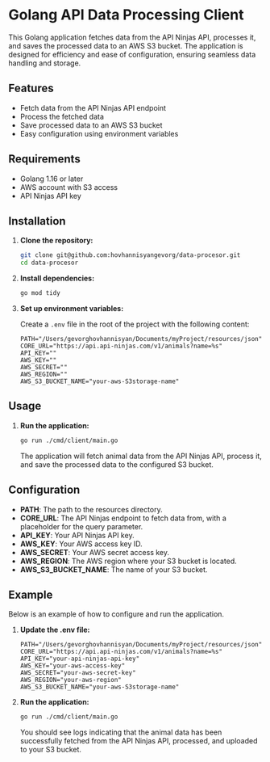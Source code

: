 # Golang API Data Processing Client

This Golang application fetches data from the API Ninjas API, processes it, and saves the processed data to an AWS S3 bucket. The application is designed for efficiency and ease of configuration, ensuring seamless data handling and storage.

## Features

- Fetch data from the API Ninjas API endpoint
- Process the fetched data
- Save processed data to an AWS S3 bucket
- Easy configuration using environment variables

## Requirements

- Golang 1.16 or later
- AWS account with S3 access
- API Ninjas API key

## Installation

1. **Clone the repository:**

    ```sh
    git clone git@github.com:hovhannisyangevorg/data-procesor.git
    cd data-procesor
    ```

2. **Install dependencies:**

    ```sh
    go mod tidy
    ```

3. **Set up environment variables:**

    Create a `.env` file in the root of the project with the following content:

    ```dotenv
    PATH="/Users/gevorghovhannisyan/Documents/myProject/resources/json"
    CORE_URL="https://api.api-ninjas.com/v1/animals?name=%s"
    API_KEY=""
    AWS_KEY=""
    AWS_SECRET=""
    AWS_REGION=""
    AWS_S3_BUCKET_NAME="your-aws-S3storage-name"
    ```

## Usage

1. **Run the application:**

    ```sh
    go run ./cmd/client/main.go
    ```

    The application will fetch animal data from the API Ninjas API, process it, and save the processed data to the configured S3 bucket.

## Configuration

- **PATH**: The path to the resources directory.
- **CORE_URL**: The API Ninjas endpoint to fetch data from, with a placeholder for the query parameter.
- **API_KEY**: Your API Ninjas API key.
- **AWS_KEY**: Your AWS access key ID.
- **AWS_SECRET**: Your AWS secret access key.
- **AWS_REGION**: The AWS region where your S3 bucket is located.
- **AWS_S3_BUCKET_NAME**: The name of your S3 bucket.

## Example

Below is an example of how to configure and run the application.

1. **Update the .env file:**

    ```dotenv
    PATH="/Users/gevorghovhannisyan/Documents/myProject/resources/json"
    CORE_URL="https://api.api-ninjas.com/v1/animals?name=%s"
    API_KEY="your-api-ninjas-api-key"
    AWS_KEY="your-aws-access-key"
    AWS_SECRET="your-aws-secret-key"
    AWS_REGION="your-aws-region"
    AWS_S3_BUCKET_NAME="your-aws-S3storage-name"
    ```

2. **Run the application:**

    ```sh
    go run ./cmd/client/main.go
    ```

     You should see logs indicating that the animal data has been successfully fetched from the API Ninjas API, processed, and uploaded to your S3 bucket.
